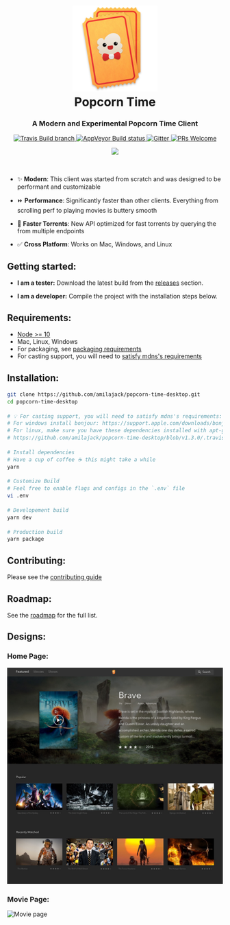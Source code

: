 <h1 align="center">
  <img height="200" width="200" src="resources/background.png" alt="logo" />
  <br />
  Popcorn Time
</h1>

<h3 align="center">A Modern and Experimental Popcorn Time Client</h3>

<div align="center">
  <a target="_blank" href="https://travis-ci.org/amilajack/popcorn-time-desktop/">
    <img src="https://img.shields.io/travis/amilajack/popcorn-time-desktop/master.svg" alt="Travis Build branch" />
  </a>
  <a target="_blank" href="https://ci.appveyor.com/project/amilajack/popcorn-time-desktop/branch/master">
    <img src="https://ci.appveyor.com/api/projects/status/071qeglg94au8wr2/branch/master?svg=true" alt="AppVeyor Build status" />
  </a>
  <a target="_blank" href="https://gitter.im/amilajack/popcorn-time-desktop?utm_source=badge&utm_medium=badge&utm_campaign=pr-badge&utm_content=badge">
    <img src="https://badges.gitter.im/amilajack/popcorn-time-desktop.svg" alt="Gitter" />
  </a>
  <a target="_blank" href="https://github.com/amilajack/popcorn-time-desktop/pulls">
    <img src="https://img.shields.io/badge/PRs-welcome-brightgreen.svg" alt="PRs Welcome" />
  </a>
</div>

<p align="center">
  <img src="https://raw.github.com/amilajack/popcorn-time-desktop/master/images/movie-page.jpg" width="500px"/>
</p>

<br />


- ✨ **Modern**: This client was started from scratch and was designed to be performant and customizable

- ⏩ **Performance**: Significantly faster than other clients. Everything from scrolling perf to playing movies is buttery smooth

- 💨 **Faster Torrents**: New API optimized for fast torrents by querying the from multiple endpoints

- ✅ **Cross Platform**: Works on Mac, Windows, and Linux

## Getting started:

- **I am a tester:** Download the latest build from the [releases](https://github.com/amilajack/popcorn-time-desktop/releases) section.

- **I am a developer:** Compile the project with the installation steps below.

## Requirements:

- [Node >= 10](https://nodejs.org)
- Mac, Linux, Windows
- For packaging, see [packaging requirements](https://github.com/amilajack/popcorn-time-desktop/wiki/Packaging-Requirements)
- For casting support, you will need to [satisfy mdns's requirements](https://github.com/agnat/node_mdns#installation)

## Installation:

```bash
git clone https://github.com/amilajack/popcorn-time-desktop.git
cd popcorn-time-desktop

# 💡 For casting support, you will need to satisfy mdns's requirements:
# For windows install bonjour: https://support.apple.com/downloads/bonjour_for_windows
# For linux, make sure you have these dependencies installed with apt-get:
# https://github.com/amilajack/popcorn-time-desktop/blob/v1.3.0/.travis.yml#L24-L35

# Install dependencies
# Have a cup of coffee ☕️ this might take a while
yarn

# Customize Build
# Feel free to enable flags and configs in the `.env` file
vi .env

# Developement build
yarn dev

# Production build
yarn package
```

## Contributing:

Please see the [contributing guide](https://github.com/amilajack/popcorn-time-desktop/blob/master/CONTRIBUTING.md)

## Roadmap:

See the [roadmap](https://github.com/amilajack/popcorn-time-desktop/wiki/Road-Map-and-Progress) for the full list.

## Designs:

### Home Page:

![Home Page](https://github.com/amilajack/popcorn-time-desktop-design/raw/master/Desktop.jpg)

### Movie Page:

![Movie page](https://raw.github.com/amilajack/popcorn-time-desktop/master/images/movie-page.jpg)
